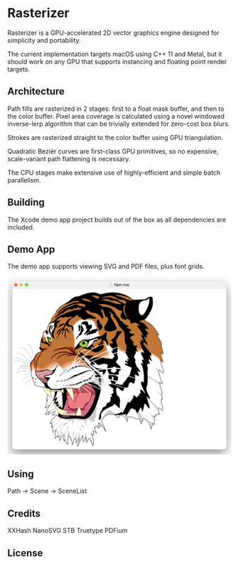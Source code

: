 Rasterizer
========

Rasterizer is a GPU-accelerated 2D vector graphics engine designed for simplicity and portability. 

The current implementation targets macOS using C++ 11 and Metal, but it should work on any GPU that supports instancing and floating point render targets.


Architecture
--------

Path fills are rasterized in 2 stages: first to a float mask buffer, and then to the color buffer. Pixel area coverage is calculated using a novel windowed inverse-lerp algorithm that can be trivially extended for zero-cost box blurs.

Strokes are rasterized straight to the color buffer using GPU triangulation.

Quadratic Beziér curves are first-class GPU primitives, so no expensive, scale-variant path flattening is necessary.

The CPU stages make extensive use of highly-efficient and simple batch parallelism.


Building
--------

The Xcode demo app project builds out of the box as all dependencies are included. 


Demo App
-------

The demo app supports viewing SVG and PDF files, plus font grids.

![image](https://github.com/mindbrix/Rasterizer/blob/master/Screenshot.png)

Using
------
Path -> Scene -> SceneList


Credits
------

XXHash
NanoSVG
STB Truetype
PDFium


License
-------


